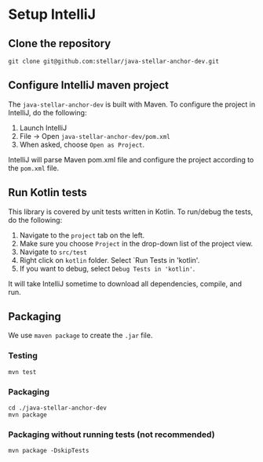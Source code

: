 # Setup IntelliJ

## Clone the repository
```
git clone git@github.com:stellar/java-stellar-anchor-dev.git
```

## Configure IntelliJ maven project
The `java-stellar-anchor-dev` is built with Maven. To configure the project in IntelliJ, do the following:

1. Launch IntelliJ
2. File -> Open `java-stellar-anchor-dev/pom.xml`
3. When asked, choose `Open as Project`. 

IntelliJ will parse Maven pom.xml file and configure the project according to the `pom.xml` file.

## Run Kotlin tests

This library is covered by unit tests written in Kotlin. To run/debug the tests, do the following:

1. Navigate to the `project` tab on the left.
2. Make sure you choose `Project` in the drop-down list of the project view.
3. Navigate to `src/test`
4. Right click on `kotlin` folder. Select `Run Tests in 'kotlin'.
5. If you want to debug, select `Debug Tests in 'kotlin'`. 

It will take IntelliJ sometime to download all dependencies, compile, and run. 

## Packaging

We use `maven package` to create the `.jar` file.

### Testing
```shell
mvn test
```
### Packaging

```shell
cd ./java-stellar-anchor-dev
mvn package
```
### Packaging without running tests (not recommended)
```shell
mvn package -DskipTests
```

